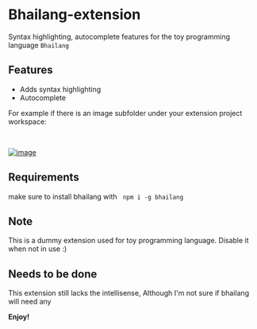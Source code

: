 # Bhailang-extension

Syntax highlighting, autocomplete features for the toy programming language  `Bhailang`

## Features
- Adds syntax highlighting
- Autocomplete

For example if there is an image subfolder under your extension project workspace:

<br>

[![image](https://www.linkpicture.com/q/syntax-highlighting.png)](https://www.linkpicture.com/view.php?img=LPic622de3d624d081639954605)

## Requirements

make sure to install bhailang with &nbsp; `npm i -g bhailang` 

## Note
This is a dummy extension used for toy programming language. Disable it when not in use :)

## Needs to be done
This extension still lacks the intellisense, Although I'm not sure if bhailang will need any

**Enjoy!**
